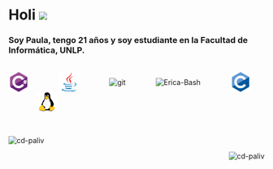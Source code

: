 <h1 align="left">Holi <img src="https://raw.githubusercontent.com/MartinHeinz/MartinHeinz/master/wave.gif" width="30px"></h1>
<h3 align="left">Soy Paula, tengo 21 años y soy estudiante en la Facultad de Informática, UNLP.</h3>

<div style="display: inline_block"><br>
  <img height="40" align="center" alt="csharp" height="30" width="40" src="https://raw.githubusercontent.com/devicons/devicon/master/icons/csharp/csharp-original.svg">
 &nbsp;&nbsp;&nbsp;&nbsp;&nbsp;&nbsp;&nbsp;&nbsp;&nbsp;&nbsp;&nbsp;&nbsp;&nbsp;
  <img height="40" align="center" alt="java" height="30" width="40" src="https://raw.githubusercontent.com/devicons/devicon/master/icons/java/java-original.svg">
 &nbsp;&nbsp;&nbsp;&nbsp;&nbsp;&nbsp;&nbsp;&nbsp;&nbsp;&nbsp;&nbsp;&nbsp;&nbsp;
  <img height="40" align="center" alt="git" height="30" width="40" src="https://www.vectorlogo.zone/logos/git-scm/git-scm-icon.svg">
 &nbsp;&nbsp;&nbsp;&nbsp;&nbsp;&nbsp;&nbsp;&nbsp;&nbsp;&nbsp;&nbsp;&nbsp;&nbsp;
  <img height="40" align="center" alt="Erica-Bash" height="30" width="40" src="https://www.vectorlogo.zone/logos/gnu_bash/gnu_bash-icon.svg">
 &nbsp;&nbsp;&nbsp;&nbsp;&nbsp;&nbsp;&nbsp;&nbsp;&nbsp;&nbsp;&nbsp;&nbsp;&nbsp;
  <img height="40" align="center" alt="Erica-C" height="30" width="40" src="https://raw.githubusercontent.com/devicons/devicon/master/icons/c/c-original.svg">
    &nbsp;&nbsp;&nbsp;&nbsp;&nbsp;&nbsp;&nbsp;&nbsp;&nbsp;&nbsp;&nbsp;&nbsp;&nbsp;
  <img height="40" align="center" alt="Erica-Linux" height="30" width="40" src="https://raw.githubusercontent.com/devicons/devicon/master/icons/linux/linux-original.svg">
</div>

&nbsp;&nbsp;&nbsp;&nbsp;&nbsp;&nbsp;&nbsp;&nbsp;&nbsp;&nbsp;&nbsp;&nbsp;&nbsp;
<p><img align="center" src="https://github-readme-stats.vercel.app/api/top-langs?username=cd-paliv&show_icons=true&locale=en&layout=compact&custom_title=Lenguajes más usados&theme=synthwave" alt="cd-paliv" /></p>
<p align="right"> <img src="https://komarev.com/ghpvc/?username=cd-paliv&label=Views&color=426baa&style=flat" alt="cd-paliv" /> </p>
&nbsp;&nbsp;&nbsp;&nbsp;&nbsp;&nbsp;&nbsp;&nbsp;&nbsp;&nbsp;&nbsp;&nbsp;&nbsp;
